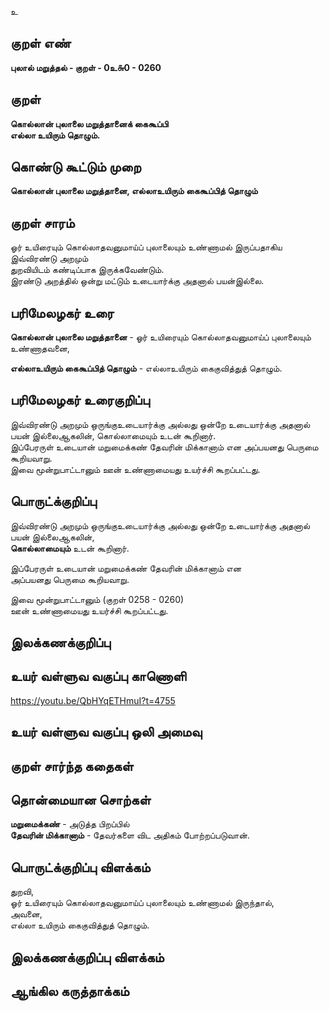 உ

## குறள் எண் 

**புலால் மறுத்தல் - குறள் - 0உ௬0 - 0260**  

## குறள் 

**கொல்லான் புலாலை மறுத்தானைக் கைகூப்பி  
எல்லா உயிரும் தொழும்.**

## கொண்டு கூட்டும் முறை

**கொல்லான் புலாலை மறுத்தானை, எல்லாஉயிரும் கைகூப்பித் தொழும்**

## குறள் சாரம் 

ஓர் உயிரையும் கொல்லாதவனுமாய்ப் புலாலையும் உண்ணாமல் இருப்பதாகிய இவ்விரண்டு அறமும்  
துறவியிடம் கண்டிப்பாக இருக்கவேண்டும்.    
இரண்டு அறத்தில் ஒன்று மட்டும் உடையார்க்கு அதனால் பயன்இல்லை.  

## பரிமேலழகர் உரை

**கொல்லான் புலாலை மறுத்தானை** - ஓர் உயிரையும் கொல்லாதவனுமாய்ப் புலாலையும் உண்ணாதவனை,  

**எல்லாஉயிரும் கைகூப்பித் தொழும்** - எல்லாஉயிரும் கைகுவித்துத் தொழும்.   

## பரிமேலழகர் உரைகுறிப்பு   

இவ்விரண்டு அறமும் ஒருங்குஉடையார்க்கு அல்லது ஒன்றே உடையார்க்கு அதனால் பயன் இல்லைஆகலின், கொல்லாமையும் உடன் கூறினார்.  
இப்பேரருள் உடையான் மறுமைக்கண் தேவரின் மிக்கானாம் என அப்பயனது பெருமை கூறியவாறு.  
இவை மூன்றுபாட்டானும் ஊன் உண்ணாமையது உயர்ச்சி கூறப்பட்டது.  

## பொருட்க்குறிப்பு 

இவ்விரண்டு அறமும் ஒருங்குஉடையார்க்கு அல்லது ஒன்றே உடையார்க்கு அதனால் பயன் இல்லைஆகலின்,  
**கொல்லாமையும்** உடன் கூறினார்.  

இப்பேரருள் உடையான் மறுமைக்கண் தேவரின் மிக்கானாம் என   
அப்பயனது பெருமை கூறியவாறு.    

இவை மூன்றுபாட்டானும் (குறள் 0258 - 0260)  
ஊன் உண்ணாமையது உயர்ச்சி கூறப்பட்டது.   

## இலக்கணக்குறிப்பு  


## உயர் வள்ளுவ வகுப்பு காணொளி

https://youtu.be/QbHYqETHmuI?t=4755

## உயர் வள்ளுவ வகுப்பு ஒலி அமைவு 

 
## குறள் சார்ந்த கதைகள் 


## தொன்மையான சொற்கள்

**மறுமைக்கண்**  - அடுத்த பிறப்பில்   
**தேவரின் மிக்கானாம்** - தேவர்களை விட அதிகம் போற்றப்படுவான்.  

## பொருட்க்குறிப்பு விளக்கம்

துறவி,  
ஓர் உயிரையும் கொல்லாதவனுமாய்ப் புலாலையும் உண்ணாமல் இருந்தால்,  
அவனை,  
எல்லா உயிரும் கைகுவித்துத் தொழும்.  

## இலக்கணக்குறிப்பு விளக்கம்


## ஆங்கில கருத்தாக்கம் 


